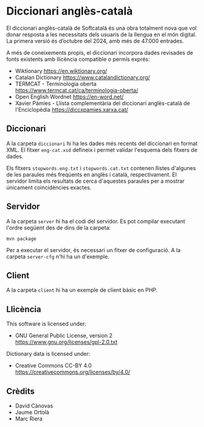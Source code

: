 # Diccionari anglès-català

El diccionari anglès-català de Softcatalà és una obra totalment nova que vol donar resposta a les necessitats dels usuaris de la llengua en el món digital. La primera versió és d’octubre del 2024, amb més de 47.000 entrades.

A més de coneixements propis, el diccionari incorpora dades revisades de fonts existents amb llicència compatible o permís exprés:

* Wiktionary https://en.wiktionary.org/
* Catalan Dictionary https://www.catalandictionary.org/
* TERMCAT - Terminologia oberta https://www.termcat.cat/ca/terminologia-oberta/
* Open English Wordnet https://en-word.net/
* Xavier Pàmies - Llista complementària del diccionari anglès-català de l'Enciclopèdia https://diccxpamies.xarxa.cat/

## Diccionari

A la carpeta `diccionari` hi ha les dades més recents del diccionari en format XML. El fitxer `eng-cat.xsd` defineix i permet validar l'esquema dels fitxers de dades.

Els fitxers `stopwords.eng.txt` i `stopwords.cat.txt` contenen llistes d'algunes de les paraules més freqüents en anglès i català, respectivament. El servidor limita els resultats de cerca d'aquestes paraules per a mostrar únicament coincidències exactes.

## Servidor

A la carpeta `server` hi ha el codi del servidor. Es pot compilar executant l'ordre següent des de dins de la carpeta:

```
mvn package
```

Per a executar el servidor, és necessari un fitxer de configuració. A la carpeta `server-cfg` n'hi ha un d'exemple.

## Client

A la carpeta `client` hi ha un exemple de client bàsic en PHP.

## Llicència

This software is licensed under:

* GNU General Public License, version 2 https://www.gnu.org/licenses/gpl-2.0.txt

Dictionary data is licensed under:

* Creative Commons CC-BY 4.0 https://creativecommons.org/licenses/by/4.0/

## Crèdits
 
* David Cànovas
* Jaume Ortolà
* Marc Riera
